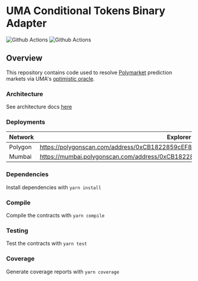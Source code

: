 # UMA Conditional Tokens Binary Adapter

![Github Actions](https://github.com/Polymarket/uma-conditional-tokens-adapter/workflows/Tests/badge.svg)
![Github Actions](https://github.com/Polymarket/uma-conditional-tokens-adapter/workflows/Lint/badge.svg)

## Overview

This repository contains code used to resolve [Polymarket](https://polymarket.com/) prediction markets via UMA's [optimistic oracle](https://docs.umaproject.org/oracle/optimistic-oracle-interface).

### Architecture

See architecture docs [here](./docs/Architecture.md)

### Deployments

| Network          | Explorer                                                                          |
| ---------------- | --------------------------------------------------------------------------------- |
| Polygon          | https://polygonscan.com/address/0xCB1822859cEF82Cd2Eb4E6276C7916e692995130        |
| Mumbai           | https://mumbai.polygonscan.com/address/0xCB1822859cEF82Cd2Eb4E6276C7916e692995130 |


### Dependencies

Install dependencies with `yarn install`


### Compile

Compile the contracts with `yarn compile`


### Testing

Test the contracts with `yarn test`

### Coverage

Generate coverage reports with `yarn coverage`
